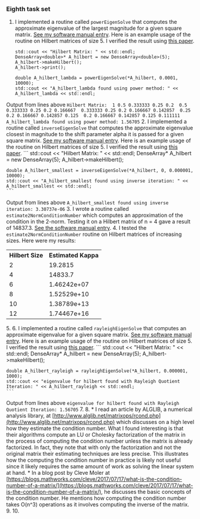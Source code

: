 ### Eighth task set

1. I implemented a routine called `powerEigenSolve` that computes the approximate eigenvalue of the largest magnitude for a given square matrix. [See my software manual entry](../software_manual/powerEigenSolve.md). Here is an example usage of the routine on Hilbert matrices of size 5. I verified the result using [this paper](https://www.jstor.org/stable/2003247?seq=3#metadata_info_tab_contents).
    ```
    std::cout << "Hilbert Matrix: " << std::endl;
    DenseArray<double>* A_hilbert = new DenseArray<double>(5);
    A_hilbert->makeHilbert();
    A_hilbert->print();

    double A_hilbert_lambda = powerEigenSolve(*A_hilbert, 0.0001, 10000);
    std::cout << "A_hilbert_lambda found using power method: " << A_hilbert_lambda << std::endl;
    ```
Output from lines above
    ```
    Hilbert Matrix: 
    1 0.5 0.333333 0.25 0.2 
    0.5 0.333333 0.25 0.2 0.166667 
    0.333333 0.25 0.2 0.166667 0.142857 
    0.25 0.2 0.166667 0.142857 0.125 
    0.2 0.166667 0.142857 0.125 0.111111 
    A_hilbert_lambda found using power method: 1.56705
    ```
2. I implemented a routine called `inverseEigenSolve` that computes the approximate eigenvalue closest in magnitude to the shift parameter alpha it is passed for a given square matrix. [See my software manual entry](../software_manual/inverseEigenSolve.md). Here is an example usage of the routine on Hilbert matrices of size 5. I verified the result using [this paper](https://www.jstor.org/stable/2003247?seq=3#metadata_info_tab_contents).
    ```
    std::cout << "Hilbert Matrix: " << std::endl;
    DenseArray<double>* A_hilbert = new DenseArray<double>(5);
    A_hilbert->makeHilbert();

    double A_hilbert_smallest = inverseEigenSolve(*A_hilbert, 0, 0.000001, 10000);
    std::cout << "A_hilbert_smallest found using inverse iteration: " << A_hilbert_smallest << std::endl;
    ```
Output from lines above
    ```
    A_hilbert_smallest found using inverse iteration: 3.30737e-06
    ```
3. I wrote a routine called `estimate2NormConditionNumber` which computes an approximation of the condition in the 2-norm. Testing it on a Hilbert matrix of n = 4 gave a result of 14837.3. [See the software manual entry](../software_manual/estimate2NormConditionNumber.md).
4. I tested the `estimate2NormConditionNumber` routine on Hilbert matrices of increasing sizes. Here were my results:          <table>
    <tr>
        <th>Hilbert Size</th>
        <th>Estimated Kappa</th>
    </tr>
    <tr>
        <td>2</td>
        <td>19.2815</td>
    </tr>
    <tr>
        <td>4</td>
        <td>14833.7</td>
    </tr>
    <tr>
        <td>6</td>
        <td>1.46242e+07</td>
    </tr>
    <tr>
        <td>8</td>
        <td>1.52529e+10</td>
    </tr>
    <tr>
        <td>10</td>
        <td>1.38789e+13</td>
    </tr>
    <tr>
        <td>12</td>
        <td>1.74467e+16</td>
    </tr>
    </table>
5. 
6. I implemented a routine called `rayleighEigenSolve` that computes an approximate eigenvalue for a given square matrix. [See my software manual entry](../software_manual/rayleighEigenSolve.md). Here is an example usage of the routine on Hilbert matrices of size 5. I verified the result using [this paper](https://www.jstor.org/stable/2003247?seq=3#metadata_info_tab_contents).
    ```
    std::cout << "Hilbert Matrix: " << std::endl;
    DenseArray<double>* A_hilbert = new DenseArray<double>(5);
    A_hilbert->makeHilbert();

    double A_hilbert_rayleigh = rayleighEigenSolve(*A_hilbert, 0.000001, 1000);
    std::cout << "eigenvalue for hilbert found with Rayleigh Quotient Iteration: " << A_hilbert_rayleigh << std::endl;
    ```
Output from lines above
    ```
    eigenvalue for hilbert found with Rayleigh Quotient Iteration: 1.56705
    ```
7. 
8. * I read an article by ALGLIB, a numerical analysis library, at [http://www.alglib.net/matrixops/rcond.php](http://www.alglib.net/matrixops/rcond.php) which discusses on a high level how they estimate the condition number. What I found interesting is that their algorithms compute an LU or Cholesky factorization of the matrix in the process of computing the condition number unless the matrix is already factorized. In fact, they note that with only the factorization and not the original matrix their estimating techniques are less precise. This illustrates how the computing the condition number in practice is likely not useful since it likely requires the same amount of work as solving the linear system at hand.
    * In a blog post by Cleve Moler at [https://blogs.mathworks.com/cleve/2017/07/17/what-is-the-condition-number-of-a-matrix/](https://blogs.mathworks.com/cleve/2017/07/17/what-is-the-condition-number-of-a-matrix/), he discusses the basic concepts of the condition number. He mentions how computing the condition number takes O(n^3) operations as it involves computing the inverse of the matrix.
9. 
10. 
